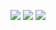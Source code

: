 ![](https://files.catbox.moe/2nbekk.png)
![](https://files.catbox.moe/lo099u.png)
![](https://files.catbox.moe/bcvdea.png)
